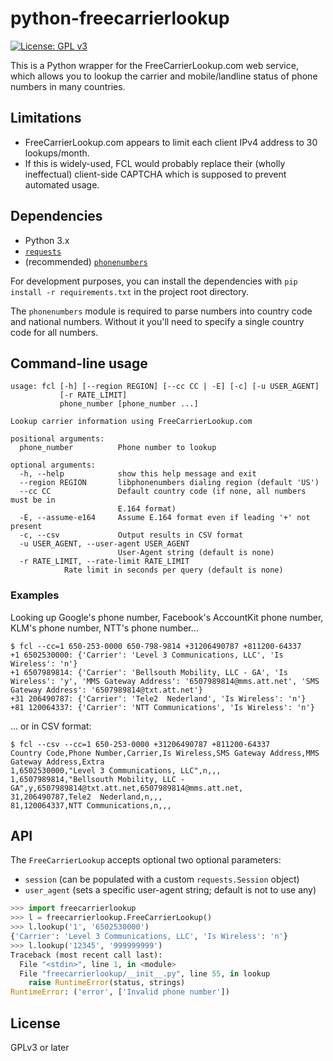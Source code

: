 python-freecarrierlookup
========================

[![License: GPL v3](https://img.shields.io/badge/License-GPL%20v3-blue.svg)](https://www.gnu.org/licenses/gpl-3.0)

This is a Python wrapper for the FreeCarrierLookup.com web service, which
allows you to lookup the carrier and mobile/landline status of phone numbers
in many countries.

Limitations
-----------

* FreeCarrierLookup.com appears to limit each client IPv4 address to 30
  lookups/month.
* If this is widely-used, FCL would probably replace their (wholly
  ineffectual) client-side CAPTCHA which is supposed to prevent automated
  usage.

Dependencies
------------

-  Python 3.x
-  [`requests`](https://python-requests.org)
-  (recommended) [`phonenumbers`](https://github.com/daviddrysdale/python-phonenumbers)

For development purposes, you can install the dependencies with `pip install -r requirements.txt` in
the project root directory.

The `phonenumbers` module is required to parse numbers into country code and
national numbers.  Without it you'll need to specify a single country code
for all numbers.

Command-line usage
------------------

```
usage: fcl [-h] [--region REGION] [--cc CC | -E] [-c] [-u USER_AGENT]
           [-r RATE_LIMIT]
           phone_number [phone_number ...]

Lookup carrier information using FreeCarrierLookup.com

positional arguments:
  phone_number          Phone number to lookup

optional arguments:
  -h, --help            show this help message and exit
  --region REGION       libphonenumbers dialing region (default 'US')
  --cc CC               Default country code (if none, all numbers must be in
                        E.164 format)
  -E, --assume-e164     Assume E.164 format even if leading '+' not present
  -c, --csv             Output results in CSV format
  -u USER_AGENT, --user-agent USER_AGENT
                        User-Agent string (default is none)
  -r RATE_LIMIT, --rate-limit RATE_LIMIT
			Rate limit in seconds per query (default is none)
```

### Examples

Looking up Google's phone number, Facebook's AccountKit phone number, KLM's phone number, NTT's phone number…

```
$ fcl --cc=1 650-253-0000 650-798-9814 +31206490787 +811200-64337
+1 6502530000: {'Carrier': 'Level 3 Communications, LLC', 'Is Wireless': 'n'}
+1 6507989814: {'Carrier': 'Bellsouth Mobility, LLC - GA', 'Is Wireless': 'y', 'MMS Gateway Address': '6507989814@mms.att.net', 'SMS Gateway Address': '6507989814@txt.att.net'}
+31 206490787: {'Carrier': 'Tele2  Nederland', 'Is Wireless': 'n'}
+81 120064337: {'Carrier': 'NTT Communications', 'Is Wireless': 'n'}
```

… or in CSV format:

```
$ fcl --csv --cc=1 650-253-0000 +31206490787 +811200-64337
Country Code,Phone Number,Carrier,Is Wireless,SMS Gateway Address,MMS Gateway Address,Extra
1,6502530000,"Level 3 Communications, LLC",n,,,
1,6507989814,"Bellsouth Mobility, LLC - GA",y,6507989814@txt.att.net,6507989814@mms.att.net,
31,206490787,Tele2  Nederland,n,,,
81,120064337,NTT Communications,n,,,
```

API
---

The `FreeCarrierLookup` accepts optional two optional parameters:

* `session` (can be populated with a custom `requests.Session` object)
* `user_agent` (sets a specific user-agent string; default is not to use any)

```python
>>> import freecarrierlookup
>>> l = freecarrierlookup.FreeCarrierLookup()
>>> l.lookup('1', '6502530000')
{'Carrier': 'Level 3 Communications, LLC', 'Is Wireless': 'n'}
>>> l.lookup('12345', '999999999')
Traceback (most recent call last):
  File "<stdin>", line 1, in <module>
  File "freecarrierlookup/__init__.py", line 55, in lookup
    raise RuntimeError(status, strings)
RuntimeError: ('error', ['Invalid phone number'])
```

License
-------

GPLv3 or later
